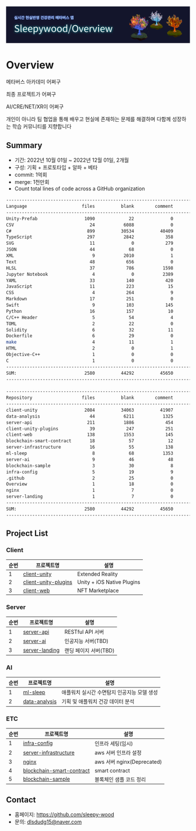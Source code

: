 ![banner](https://github.com/sleepy-wood/Overview/blob/main/Overview.png)

# Overview

메타버스 아카데미 어쩌구

최종 프로젝트가 어쩌구

AI/CRE/NET/XR이 어쩌구

개인이 아니라 팀 협업을 통해 배우고 현실에 존재하는 문제를 해결하며 다함께 성장하는 학습 커뮤니티를 지향합니다

## Summary

- 기간: 2022년 10월 01일 ~ 2022년 12월 01일, 2개월
- 구성: 기획 + 프로토타입 + 알파 + 베타
- commit: 1억회
- merge: 1천만회
- Count total lines of code across a GitHub organization
```bash
-------------------------------------------------------------------------------
Language                     files          blank        comment           code
-------------------------------------------------------------------------------
Unity-Prefab                  1090             22              0        2288293
CSV                             24           6088              0         224527
C#                             899          30534          40409         176213
TypeScript                     297           2842            358          74588
SVG                             11              0            279          25509
JSON                            44             68              0          24764
XML                              9           2010              1          18955
Text                            48            656              0           7467
HLSL                            37            786           1598           5223
Jupyter Notebook                 4              0           2389           5146
YAML                            33            140            420           3618
JavaScript                      11            223             15           1607
CSS                              4            264              9           1535
Markdown                        17            251              0            842
Swift                            9            103            145            663
Python                          16            157             10            620
C/C++ Header                     5             54              4            266
TOML                             2             22              0            109
Solidity                         6             32             11             92
Dockerfile                       6             29              0             60
make                             4             11              1             53
HTML                             2              0              1             30
Objective-C++                    1              0              0              4
C                                1              0              0              1
-------------------------------------------------------------------------------
SUM:                          2580          44292          45650        2860185
-------------------------------------------------------------------------------

-------------------------------------------------------------------------------
Repository                   files          blank        comment           code
-------------------------------------------------------------------------------
client-unity                  2084          34063          41907        2504114
data-analysis                   44           6211           1325         256048
server-api                     211           1886            454          67848
client-unity-plugins            39            247            251          13642
client-web                     138           1553            145          11054
blockchain-smart-contract       18             57             12           3377
server-infrastructure           16             55            138           2878
ml-sleep                         8             68           1353            556
server-ai                        9             46             48            220
blockchain-sample                3             30              8            150
infra-config                     5             19              9            133
.github                          2             25              0             62
Overview                         1             18              0             43
nginx                            1              7              0             30
server-landing                   1              7              0             30
-------------------------------------------------------------------------------
SUM:                          2580          44292          45650        2860185
-------------------------------------------------------------------------------
```

## Project List

### Client

| 순번 | 프로젝트명                                                                  | 설명                |
| ---- | --------------------------------------------------------------------------- | ------------------- |
| 1    | [client-unity](https://github.com/sleepy-wood/client-unity)                 | Extended Reality    |
| 2    | [client-unity-plugins](https://github.com/sleepy-wood/client-unity-plugins) | Unity + iOS Native Plugins |
| 3    | [client-web](https://github.com/sleepy-wood/client-web)                     | NFT Marketplace     |

### Server

| 순번 | 프로젝트명                                                      | 설명                  |
| ---- | --------------------------------------------------------------- | --------------------- |
| 1    | [server-api](https://github.com/sleepy-wood/server-api)         | RESTful API 서버      |
| 2    | [server-ai](https://github.com/sleepy-wood/server-ai)           | 인공지능 서버(TBD)    |
| 3    | [server-landing](https://github.com/sleepy-wood/server-landing) | 랜딩 페이지 서버(TBD) |

### AI

| 순번 | 프로젝트명                                                    | 설명                                        |
| ---- | ------------------------------------------------------------- | ------------------------------------------- |
| 1    | [ml-sleep](https://github.com/sleepy-wood/ml-sleep)           | 애플워치 실시간 수면탐지 인공지능 모델 생성 |
| 2    | [data-analysis](https://github.com/sleepy-wood/data-analysis) | 기획 및 애플워치 건강 데이터 분석                       |

### ETC

| 순번 | 프로젝트명                                                                            | 설명                       |
| ---- | ------------------------------------------------------------------------------------- | -------------------------- |
| 1    | [infra-config](https://github.com/sleepy-wood/infra-config)                           | 인프라 세팅(임시)                |
| 2    | [server-infrastructure](https://github.com/sleepy-wood/server-infrastructure)         | aws 서버 인프라 설정       |
| 3    | [nginx](https://github.com/sleepy-wood/nginx)                                         | aws 서버 nginx(Deprecated) |
| 4    | [blockchain-smart-contract](https://github.com/sleepy-wood/blockchain-smart-contract) | smart contract             |
| 5    | [blockchain-sample](https://github.com/sleepy-wood/blockchain-sample)                 | 블록체인 샘플 코드 정리    |

## Contact

- 홈페이지: https://github.com/sleepy-wood
- 문의: dlsdudg15@naver.com
